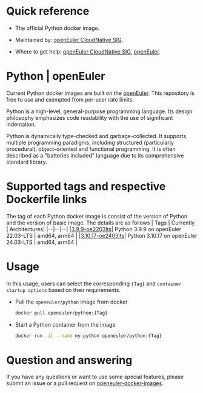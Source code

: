 # Quick reference

- The official Python docker image.

- Maintained by: [openEuler CloudNative SIG](https://gitee.com/openeuler/cloudnative).

- Where to get help: [openEuler CloudNative SIG](https://gitee.com/openeuler/cloudnative), [openEuler](https://gitee.com/openeuler/community).

# Python | openEuler
Current Python docker images are built on the [openEuler](https://repo.openeuler.org/). This repository is free to use and exempted from per-user rate limits.

Python is a high-level, general-purpose programming language. Its design philosophy emphasizes code readability with the use of significant indentation.

Python is dynamically type-checked and garbage-collected. It supports multiple programming paradigms, including structured (particularly procedural), object-oriented and functional programming. It is often described as a "batteries included" language due to its comprehensive standard library.

# Supported tags and respective Dockerfile links
The tag of each Python docker image is consist of the version of Python and the version of basic image. The details are as follows
| Tags | Currently |  Architectures|
|--|--|--|
|[3.9.9-oe2203lts](https://gitee.com/openeuler/openeuler-docker-images/blob/master/Others/python/3.9.9/22.03-lts/Dockerfile)| Python 3.9.9 on openEuler 22.03-LTS | amd64, arm64 |
|[3.10.17-oe2403lts](https://gitee.com/openeuler/openeuler-docker-images/blob/master/Others/python/3.10.17/24.03-lts/Dockerfile)| Python 3.10.17 on openEuler 24.03-LTS | amd64, arm64 |


# Usage
In this usage, users can select the corresponding `{Tag}` and `container startup options` based on their requirements.

- Pull the `openeuler/python` image from docker

	```bash
	docker pull openeuler/python:{Tag}
	```

- Start a Python container from the image

	```bash
	docker run -it --name my-python openeuler/python:{Tag}
	```

# Question and answering
If you have any questions or want to use some special features, please submit an issue or a pull request on [openeuler-docker-images](https://gitee.com/openeuler/openeuler-docker-images).
